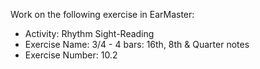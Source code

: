 Work on the following exercise in EarMaster:
- Activity: Rhythm Sight-Reading
- Exercise Name: 3/4 - 4 bars: 16th, 8th & Quarter notes
- Exercise Number: 10.2
